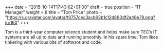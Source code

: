 +++
date = "2015-10-14T17:43:02+01:00"
draft = true
position = "IT Manager"
weight = 8
title = "Tom Price"
photo = "https://s.gravatar.com/avatar/f0757cec3acb63b1c12d890df2a46e79.png?s=160"
+++

Tom is a third-year computer science student and helps make sure TEC’s IT systems are all up to date and running smoothly. In his spare time, Tom likes tinkering with various bits of software and code.
